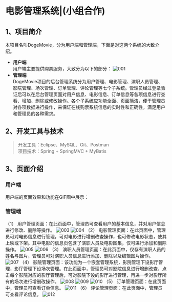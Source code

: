 # 电影管理系统|(小组合作)
## 1、项目简介
本项目名叫DogeMovie，分为用户端和管理端，下面是对这两个系统的大致介绍。
* **用户端**  
用户端主要提供购票服务，大致分为以下的部分：
  ![001](/img/001.png)
* **管理端**  
DogeMovie项目的后台管理系统分为用户管理、电影管理、演职人员管理、影院管理、场次管理、订单管理、评论管理等七个子系统。管理员经过登录验证后可以在后台管理页面对用户信息、电影信息、订单信息等各项信息进行查看、增加、删除或修改操作。各个子系统应功能全面、页面简洁，便于管理员对各项数据进行操作，来保证在线购票系统信息的实时性和正确性，满足用户和管理员的各种需求。
## 2、开发工具与技术
> 开发工具：Eclipse、MySQL、Git、Postman  
> 项目技术：Spring + SpringMVC + MyBatis


## 3、页面介绍
### 用户端
用户端的页面效果和功能在GIF图中展示：


### 管理端
（1）	用户管理页面：在此页面中，管理员可查看用户的基本信息，并对用户信息进行修改、删除等操作。
![003](/img/003.png)
![004](/img/004.png)
（2）	电影管理页面：在此页面中，管理员可对电影信息进行管理，可对电影进行增删改查操作，也可修改电影状态，使其上映或下架。其中电影的信息页包含了演职人员及电影图集，仅可进行添加和删除操作。
![005](/img/005.png)
![006](/img/006.png)
（3）	演职人员管理页面：在此页面中，仅存有演职人员的姓名与图片，管理员可对演职人员信息进行添加、删除以及编辑图片操作。
![007](/img/007.png)
（4）	影院管理页面：该功能为一个嵌套管理系统，影院管理下设影厅管理，影厅管理下设场次管理。在此页面中，管理员可对影院信息进行增删改查，点击每个影院对应的影厅管理后，可对影院下设的影厅进行管理，再进一步对影厅所有的场次进行增删改操作。
![008](/img/008.png)
![009](/img/009.png)
![010](/img/010.png)
（5）	订单管理页面：在此页面中，管理员可查看订单信息。
![011](/img/011.png)
（6）	评论管理页面：在此页面中，管理员可查看评论信息。
![012](/img/012.png)